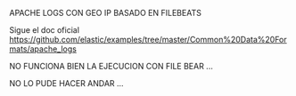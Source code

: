 APACHE LOGS CON GEO IP BASADO EN FILEBEATS


Sigue el doc oficial
https://github.com/elastic/examples/tree/master/Common%20Data%20Formats/apache_logs



NO FUNCIONA BIEN LA EJECUCION CON FILE BEAR ... 

NO LO PUDE HACER ANDAR ... 